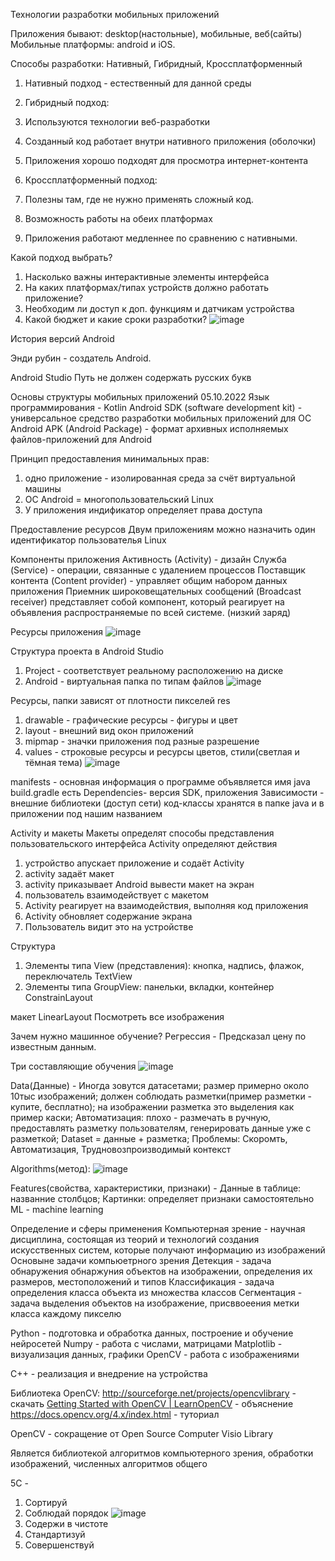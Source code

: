 Технологии разработки мобильных приложений

Приложения бывают: desktop(настольные), мобильные, веб(сайты)
Мобильные платформы: android и iOS.

Способы разработки: Нативный, Гибридный, Кроссплатформенный

1. Нативный подход - естественный для данной среды

2. Гибридный подход:
1. Используются технологии веб-разработки
2. Созданный код работает внутри нативного приложения (оболочки)
3. Приложения хорошо подходят для просмотра интернет-контента

3. Кроссплатформенный подход:
1. Полезны там, где не нужно применять сложный код.
2. Возможность работы на обеих платформах
3. Приложения работают медленнее по сравнению с нативными.

Какой подход выбрать?
1. Насколько важны интерактивные элементы интерфейса
2. На каких платформах/типах устройств должно работать приложение?
3. Необходим ли доступ к доп. функциям и датчикам устройства
4. Какой бюджет и какие сроки разработки?
![image](https://user-images.githubusercontent.com/97594112/190090951-99611603-5c03-4f6a-a3a3-4e075bbdcfd3.png)

История версий Android

Энди рубин - создатель Android.

Android Studio
Путь не должен содержать русских букв

Основы структуры мобильных приложений 05.10.2022
Язык программирования - Kotlin
Android SDK (software development kit) - универсальное средство разработки мобильных приложений для ОС Android
APK (Android Package) - формат архивных исполняемых файлов-приложений для Android

Принцип предоставления минимальных прав:
1. одно приложение - изолированная среда за счёт виртуальной машины
2. ОС Android = многопользовательский Linux
3. У приложения индификатор определяет права доступа

Предоставление ресурсов
Двум приложениям можно назначить один идентификатор пользователья Linux

Компоненты приложения
Активность (Аctivity) - дизайн
Служба (Service) - операции, связанные с удалением процессов
Поставщик контента (Content provider) - управляет общим набором данных приложения
Приемник широковещательных сообщений (Broadcast receiver) представляет собой компонент, который реагирует на объявления распространяемые по всей системе. (низкий заряд)

Ресурсы приложения
![image](https://user-images.githubusercontent.com/97594112/194006853-b2fd7f62-1592-4845-9d23-fe24e0a21a27.png)

Структура проекта в Android Studio
1. Project - соответствует реальному расположению на диске
2. Android - виртуальная папка по типам файлов
![image](https://user-images.githubusercontent.com/97594112/194007598-f8b0a8b9-91f7-4d0e-abfd-f9b5965e642d.png)

Ресурсы, папки зависят от плотности пикселей
res
1. drawable - графические ресурсы - фигуры и цвет
2. layout - внешний вид окон приложений
3. mipmap - значки приложения под разные разрешение
5. values - строковые ресурсы и ресурсы цветов, стили(светлая и тёмная тема)
![image](https://user-images.githubusercontent.com/97594112/194008406-e0014db2-67cf-4183-8bbe-5e87c946f60c.png)

manifests - основная информация о программе
объявляется имя java
build.gradle есть Dependencies- версия SDK, приложения
Зависимости - внешние библиотеки (доступ сети)
код-классы хранятся в папке java и в приложении под нашим названием

Activity и макеты
Макеты определят способы представления пользовательского интерфейса
Activity определяют действия

1. устройство апускает приложение и содаёт Activity
2. activity задаёт макет
3. activity приказывает Android вывести макет на экран
4. пользователь взаимодействует с макетом
5. Activity реагирует на взаимодействия, выполняя код приложения
6. Activity обновляет содержание экрана
7. Пользователь видит это на устройстве

Структура
1. Элементы типа View (представления): кнопка, надпись, флажок, переключатель TextView
2. Элементы типа GroupView: панельки, вкладки, контейнер ConstrainLayout

макет LinearLayout
Посмотреть все изображения

Зачем нужно машинное обучение?
Регрессия - Предсказал цену по известным данным.

Три составляющие обучения
![image](https://user-images.githubusercontent.com/97594452/197489691-fd201de5-9bd2-43e5-9055-493f0aa0323d.png)

Data(Данные) - Иногда зовутся датасетами; размер примерно около 10тыс изображений; должен соблюдать разметки(пример разметки - купите, бесплатно); на изображении разметка это выделения как пример каски; Автоматизация: плохо - размечать в ручную, предоставлять разметку пользователям, генерировать данные уже с разметкой; Dataset = данные + разметка; Проблемы: Скоромть, Автоматизация, Трудновозпроизводимый контекст

Algorithms(метод): ![image](https://user-images.githubusercontent.com/97594452/197493170-50bb1eee-4c3d-4930-bf78-9e8b289e2f64.png)

Features(свойства, характеристики, признаки) - Данные в таблице: названние столбцов; Картинки: определяет признаки самостоятельно
ML - machine learning

Определение и сферы применения
Компьютерная зрение - научная дисциплина, состоящая из теорий и технологий создания искусственных систем,  которые получают информацию из изображений
Основыне задачи компьюетрного зрения
Детекция - задача обнаружения обнаржуния объектов на изображении, определения их размеров, местоположений и типов
Классификация - задача определения класса объекта из множества классов
Сегментация - задача выделения объектов на изображение, присввоеения метки класса каждому пикселю

Python - подготовка и обработка данных, построение и обучение нейросетей
Numpy - работа с числами, матрицами
Matplotlib - визуализация данных, графики
OpenCV - работа с изображениями

С++  - реализация и внедрение на устройства

Библиотека OpenCV: http://sourceforge.net/projects/opencvlibrary - скачать [Getting Started with OpenCV | LearnOpenCV](https://learnopencv.com/getting-started-with-opencv/)   - объяснение https://docs.opencv.org/4.x/index.html - туториал


OpenCV - сокращение от Open Source Computer Visio Library

Является библиотекой алгоритмов компьютерного зрения, обработки изображений, численных алгоритмов общего 

5С -
1. Сортируй
2. Соблюдай порядок
![image](https://user-images.githubusercontent.com/97594452/197501565-3a07e6b2-2df2-42a7-a713-8925d9c556fb.png)
4. Содержи в чистоте
5. Стандартизуй
6. Совершенствуй
